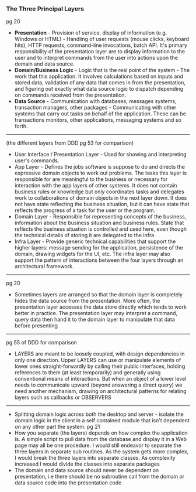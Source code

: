 
### The Three Principal Layers

pg 20

- **Presentation** - Provision of service, display of information (e.g. Windows or HTML) - Handling of user requests (mouse clicks, keyboard hits), HTTP requests, command-line invocations, batch API. It's primary responsibility of the presentation layer are to display information to the user and to interpret commands from the user into actions upon the domain and data source.
- **Domain/Business Logic** - Logic that is the real point of the system - The work that this application. It involves calculations based on inputs and stored data, validation of any data that comes in from the presentation, and figuring out exactly what data source logic to dispatch depending on commands received from the presentation.
- **Data Source** - Communication with databases, messages systems, transaction managers, other packages - Communicating with other systems that carry out tasks on behalf of the application. These can be transactions monitors, other applications, messaging systems and so forth.

---

(the different layers from DDD pg 53 for comparison)

-  User Interface / Presentation Layer - Used for showing and interpreting user's commands.
- App Layer - Defines the jobs software is suppose to do and directs the expressive domain objects to work out problems. The tasks this layer is responsible for are meaningful to the business or necessary for interaction with the app layers of other systems. It does not contain business rules or knowledge but only coordinates tasks and delegates work to collaborations of domain objects in the next layer down. It does not have state reflecting the business situation, but it can have state that reflects the progress of a task for the user or the program.
- Domain Layer - Responsible for representing concepts of the business, information about the business situation and business rules. State that reflects the business situation is controlled and used here, even though the technical details of storing it are delegated to the infra
- Infra Layer - Provide generic technical capabilities that support the higher layers: message sending for the application, persistence of the domain, drawing widgets for the UI, etc. The infra layer may also support the pattern of interactions between the four layers through an architectural framework.

---
pg 20

- Sometimes layers are arranged so that the domain layer is completely hides the data source from the presentation. More often, the presentation layer accesses the data store directly which tends to work better in practice. The presentation layer may interpret a command, query data then hand it to the domain layer to manipulate that data before presenting

---
pg 55 of DDD for comparison

- LAYERS are meant to be loosely coupled, with design dependencies in only one direction. Upper LAYERS can use or manipulate elements of lower ones straight-forwardly by calling their public interfaces, holding references to them (at least temporarily) and generally using conventional means of interactions. But when an object of a lower level needs to communicate upward (beyond answering a direct query) we need another mechanism, drawing on architectural patterns for relating layers such as callbacks or OBSERVERS

---

- Splitting domain logic across both the desktop and server - isolate the domain logic in the client in a self contained module that isn't dependent on any other part the system.
pg 21
- How you separate (the layers) depends on how complex the application is. A simple script to pull data from the database and display it in a Web page may all be one procedure. I would still endeavor to separate the three layers in separate sub routines. As the system gets more complex, I would break the three layers into separate classes. As complexity increased I would divide the classes into separate packages
- The domain and data source should never be dependent on presentation, i.e there should be no subroutine call from the domain or data source code into the presentation code


